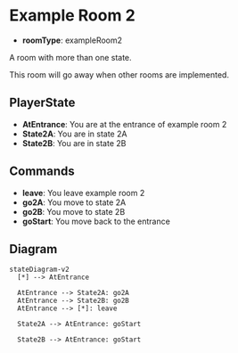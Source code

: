 # Example Room 2

- **roomType**: exampleRoom2

A room with more than one state.

This room will go away when other rooms are implemented.

## PlayerState

- **AtEntrance**: You are at the entrance of example room 2
- **State2A**: You are in state 2A
- **State2B**: You are in state 2B

## Commands

- **leave**: You leave example room 2
- **go2A**: You move to state 2A
- **go2B**: You move to state 2B
- **goStart**: You move back to the entrance

## Diagram

```mermaid
stateDiagram-v2
  [*] --> AtEntrance

  AtEntrance --> State2A: go2A
  AtEntrance --> State2B: go2B
  AtEntrance --> [*]: leave

  State2A --> AtEntrance: goStart

  State2B --> AtEntrance: goStart
```
